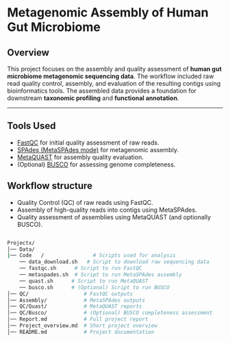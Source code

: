 # Metagenomic Assembly of Human Gut Microbiome

## Overview

This project focuses on the assembly and quality assessment of **human gut microbiome metagenomic sequencing data**. The workflow included raw read quality control, assembly, and evaluation of the resulting contigs using  bioinformatics tools. The assembled data provides a foundation for downstream **taxonomic profiling** and **functional annotation**.

---

## Tools Used

- [FastQC](https://www.bioinformatics.babraham.ac.uk/projects/fastqc/) for initial quality assessment of raw reads.
- [SPAdes (MetaSPAdes mode)](https://github.com/ablab/spades) for metagenomic assembly.
- [MetaQUAST](https://quast.sourceforge.net/) for assembly quality evaluation.
- (Optional) [BUSCO](https://busco.ezlab.org/) for assessing genome completeness.

## Workflow structure

- Quality Control (QC) of raw reads using FastQC.
- Assembly of high-quality reads into contigs using MetaSPAdes.
- Quality assessment of assemblies using MetaQUAST (and optionally BUSCO).

```bash

Projectx/
│── Data/
|── Code   /                # Scripts used for analysis
    ── data_download.sh   # Script to download raw sequencing data
    ── fastqc.sh      # Script to run FastQC
    ── metaspades.sh  # Script to run MetaSPAdes assembly
    ── quast.sh      # Script to run MetaQUAST
    ── busco.sh      # (Optional) Script to run BUSCO
│── QC/                  # FastQC outputs
│── Assembly/            # MetaSPAdes outputs
│── QC/Quast/            # MetaQUAST reports
│── QC/Busco/            # (Optional) BUSCO completeness assessment
│── Report.md            # Full project report
│── Project_overview.md  # Short project overview
│── README.md            # Project documentation
```
